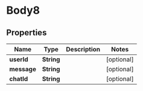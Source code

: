 
# Body8

## Properties
Name | Type | Description | Notes
------------ | ------------- | ------------- | -------------
**userId** | **String** |  |  [optional]
**message** | **String** |  |  [optional]
**chatId** | **String** |  |  [optional]




